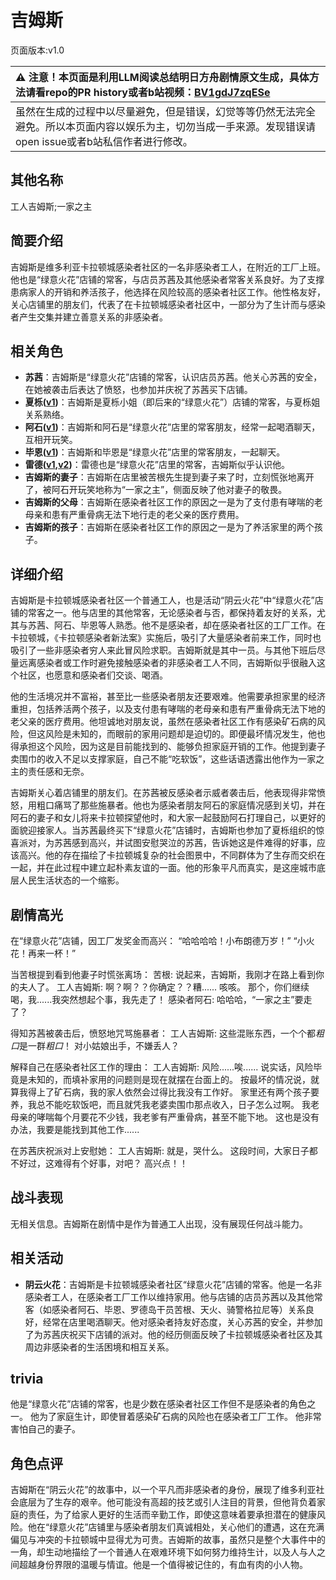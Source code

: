 # 吉姆斯
页面版本:v1.0
 

| :warning: 注意！本页面是利用LLM阅读总结明日方舟剧情原文生成，具体方法请看repo的PR history或者b站视频：[BV1gdJ7zqESe](https://www.bilibili.com/video/BV1gdJ7zqESe/)         |
|:----------------------------|
| 虽然在生成的过程中以尽量避免，但是错误，幻觉等等仍然无法完全避免。所以本页面内容以娱乐为主，切勿当成一手来源。发现错误请open issue或者b站私信作者进行修改。|



## 其他名称
工人吉姆斯;一家之主
## 简要介绍
吉姆斯是维多利亚卡拉顿城感染者社区的一名非感染者工人，在附近的工厂上班。他也是“绿意火花”店铺的常客，与店员苏茜及其他感染者常客关系良好。为了支撑患病家人的开销和养活孩子，他选择在风险较高的感染者社区工作。他性格友好，关心店铺里的朋友们，代表了在卡拉顿城感染者社区中，一部分为了生计而与感染者产生交集并建立善意关系的非感染者。
## 相关角色
-   **苏茜**：吉姆斯是“绿意火花”店铺的常客，认识店员苏茜。他关心苏茜的安全，在她被袭击后表达了愤怒，也参加并庆祝了苏茜买下店铺。
-   **夏栎([v1](char_492_quercu.md))**：吉姆斯是夏栎小姐（即后来的“绿意火花”）店铺的常客，与夏栎姐关系熟络。
-   **阿石([v1](extended_char_a_shi.md))**：吉姆斯和阿石是“绿意火花”店里的常客朋友，经常一起喝酒聊天，互相开玩笑。
-   **毕恩([v1](extended_char_bi_en.md))**：吉姆斯和毕恩是“绿意火花”店里的常客朋友，一起聊天。
-   **雷德([v1](extended_char_lei_de.md),[v2](../char_v3/extended_char_lei_de.md))**：雷德也是“绿意火花”店里的常客，吉姆斯似乎认识他。
-   **吉姆斯的妻子**：吉姆斯在店里被苦根先生提到妻子来了时，立刻慌张地离开了，被阿石开玩笑地称为“一家之主”，侧面反映了他对妻子的敬畏。
-   **吉姆斯的父母**：吉姆斯在感染者社区工作的原因之一是为了支付患有哮喘的老母亲和患有严重骨病无法下地行走的老父亲的医疗费用。
-   **吉姆斯的孩子**：吉姆斯在感染者社区工作的原因之一是为了养活家里的两个孩子。
## 详细介绍
吉姆斯是卡拉顿城感染者社区一个普通工人，也是活动“阴云火花”中“绿意火花”店铺的常客之一。他与店里的其他常客，无论感染者与否，都保持着友好的关系，尤其与苏茜、阿石、毕恩等人熟悉。他不是感染者，却在感染者社区的工厂工作。在卡拉顿城，《卡拉顿感染者新法案》实施后，吸引了大量感染者前来工作，同时也吸引了一些非感染者穷人来此冒风险求职。吉姆斯就是其中一员。与其他下班后尽量远离感染者或工作时避免接触感染者的非感染者工人不同，吉姆斯似乎很融入这个社区，也愿意和感染者们交谈、喝酒。

他的生活境况并不富裕，甚至比一些感染者朋友还要艰难。他需要承担家里的经济重担，包括养活两个孩子，以及支付患有哮喘的老母亲和患有严重骨病无法下地的老父亲的医疗费用。他坦诚地对朋友说，虽然在感染者社区工作有感染矿石病的风险，但这风险是未知的，而眼前的家用问题却是迫切的。即便最坏情况发生，他也得承担这个风险，因为这是目前能找到的、能够负担家庭开销的工作。他提到妻子卖围巾的收入不足以支撑家庭，自己不能“吃软饭”，这些话语透露出他作为一家之主的责任感和无奈。

吉姆斯关心着店铺里的朋友们。在苏茜被反感染者示威者袭击后，他表现得非常愤怒，用粗口痛骂了那些施暴者。他也为感染者朋友阿石的家庭情况感到关切，并在阿石的妻子和女儿将来卡拉顿探望他时，和大家一起鼓励阿石打理自己，以更好的面貌迎接家人。当苏茜最终买下“绿意火花”店铺时，吉姆斯也参加了夏栎组织的惊喜派对，为苏茜感到高兴，并试图安慰哭泣的苏茜，告诉她这是件难得的好事，应该高兴。他的存在描绘了卡拉顿城复杂的社会图景中，不同群体为了生存而交织在一起，并在此过程中建立起朴素友谊的一面。他的形象平凡而真实，是这座城市底层人民生活状态的一个缩影。
## 剧情高光
在“绿意火花”店铺，因工厂发奖金而高兴：
“哈哈哈哈！小布朗德万岁！”
“小火花！再来一杯！”

当苦根提到看到他妻子时慌张离场：
苦根: 说起来，吉姆斯，我刚才在路上看到你的夫人了。
工人吉姆斯: 啊？啊？？你确定？？糟...... 咳咳。 那个，你们继续喝，我......我突然想起个事，我先走了！
感染者阿石: 哈哈哈，“一家之主”要走了？

得知苏茜被袭击后，愤怒地咒骂施暴者：
工人吉姆斯: 这些混账东西，一个个都*粗口*是一群*粗口*！ 对小姑娘出手，不嫌丢人？

解释自己在感染者社区工作的理由：
工人吉姆斯: 风险......唉...... 说实话，风险毕竟是未知的，而填补家用的问题则是现在就摆在台面上的。 按最坏的情况说，就算我得上了矿石病，我的家人依然会过得比我没有工作好。 家里还有两个孩子要养，我总不能吃软饭吧，而且就凭我老婆卖围巾那点收入，日子怎么过啊。 我老母亲的哮喘每个月要花不少钱，我老爹有严重骨病，甚至不能下地。 这也是没有办法，我要是能找到其他工作......

在苏茜庆祝派对上安慰她：
工人吉姆斯: 就是，哭什么。 这段时间，大家日子都不好过，这难得有个好事，对吧？ 高兴点！！
## 战斗表现
无相关信息。吉姆斯在剧情中是作为普通工人出现，没有展现任何战斗能力。
## 相关活动
-   **阴云火花**：吉姆斯是卡拉顿城感染者社区“绿意火花”店铺的常客。他是一名非感染者工人，在感染者工厂工作以维持家用。他与店铺的店员苏茜以及其他常客（如感染者阿石、毕恩、罗德岛干员苦根、天火、骑警格拉尼等）关系良好，经常在店里喝酒聊天。他对感染者持友好态度，关心苏茜的安全，并参加了为苏茜庆祝买下店铺的派对。他的经历侧面反映了卡拉顿城感染者社区及其周边非感染者的生活困境和相互关系。
## trivia
他是“绿意火花”店铺的常客，也是少数在感染者社区工作但不是感染者的角色之一。
他为了家庭生计，即使冒着感染矿石病的风险也在感染者工厂工作。
他非常害怕自己的妻子。
## 角色点评
吉姆斯在“阴云火花”的故事中，以一个平凡而非感染者的身份，展现了维多利亚社会底层为了生存的艰辛。他可能没有高超的技艺或引人注目的背景，但他背负着家庭的责任，为了给家人更好的生活而辛勤工作，即使这意味着要承担潜在的健康风险。他在“绿意火花”店铺里与感染者朋友们真诚相处，关心他们的遭遇，这在充满偏见与冲突的卡拉顿城中显得尤为可贵。吉姆斯的故事，虽然只是整个大事件中的一角，却生动地描绘了一个普通人在艰难环境下如何努力维持生计，以及人与人之间超越身份界限的温暖与情谊。他是一个值得被记住的，有血有肉的小人物。
